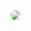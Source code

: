 <img src="https://cdn.discordapp.com/attachments/913407821335367721/1346013469316747315/NJ_HowSweet_38.jpg?ex=683fee3a&is=683e9cba&hm=ca814896fe51a428d263381bed6ef64725248084627f1d3b92e7ba1ff9d7b9ef&" style="border-radius:24px" />
